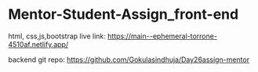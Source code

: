 # Mentor-Student-Assign_front-end

html, css,js,bootstrap live link: https://main--ephemeral-torrone-4510af.netlify.app/

backend git repo: https://github.com/Gokulasindhuja/Day26assign-mentor
